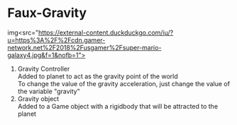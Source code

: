 # Faux-Gravity

img<src="https://external-content.duckduckgo.com/iu/?u=https%3A%2F%2Fcdn.gamer-network.net%2F2018%2Fusgamer%2Fsuper-mario-galaxy4.jpg&f=1&nofb=1">
<ol>
  <li>
  Gravity Controller
  </li>
Added to planet to act as the gravity point of the world<br>
  To change the value of the gravity acceleration, just change the value of the variable "gravity"
  <li>
  Gravity object
  </li>
Added to a Game object with a rigidbody that will be attracted to the planet
</ol>
